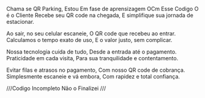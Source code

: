 Chama se
QR Parking,
Estou Em fase de aprensizagem OCm Esse Codigo
O é o Cliente Recebe seu QR code na chegada,
E simplifique sua jornada de estacionar.

Ao sair, no seu celular escaneie,
O QR code que recebeu ao entrar.
Calculamos o tempo exato de uso,
E o valor justo, sem complicar.

Nossa tecnologia cuida de tudo,
Desde a entrada até o pagamento.
Praticidade em cada visita,
Para sua tranquilidade e contentamento.

Evitar filas e atrasos no pagamento,
Com nosso QR code de cobrança.
Simplesmente escaneie e vá embora,
Com rapidez e total confiança.

///Codigo Incompleto Não o Finalizei ///
